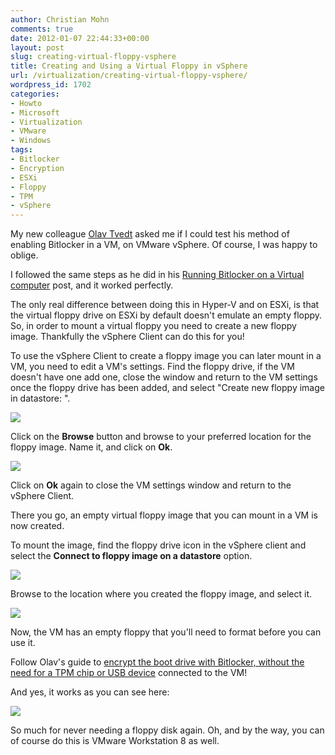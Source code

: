 ```yaml
---
author: Christian Mohn
comments: true
date: 2012-01-07 22:44:33+00:00
layout: post
slug: creating-virtual-floppy-vsphere
title: Creating and Using a Virtual Floppy in vSphere
url: /virtualization/creating-virtual-floppy-vsphere/
wordpress_id: 1702
categories:
- Howto
- Microsoft
- Virtualization
- VMware
- Windows
tags:
- Bitlocker
- Encryption
- ESXi
- Floppy
- TPM
- vSphere
---
```


My new colleague [Olav Tvedt](http://twitter.com/olavtwitt) asked me if I could test his method of enabling Bitlocker in a VM, on VMware vSphere. Of course, I was happy to oblige.

I followed the same steps as he did in his [Running Bitlocker on a Virtual computer](http://olavtvedt.blogspot.com/2012/01/running-bitlocker-on-virtual-computer.html) post, and it worked perfectly.

The only real difference between doing this in Hyper-V and on ESXi, is that the virtual floppy drive on ESXi by default doesn't emulate an empty floppy. So, in order to mount a virtual floppy you need to create a new floppy image. Thankfully the vSphere Client can do this for you!

To use the vSphere Client to create a floppy image you can later mount in a VM, you need to edit a VM's settings. Find the floppy drive, if the VM doesn't have one add one, close the window and return to the VM settings once the floppy drive has been added, and select "Create new floppy image in datastore: ".

[![](/img/Create-Virtual-Floppy-2-1-300x267.png)](/img/Create-Virtual-Floppy-2-1.png)

Click on the **Browse** button and browse to your preferred location for the floppy image. Name it, and click on **Ok**.

[![](/img/Create-Virtual-Floppy-2-2-300x210.png)](/img/Create-Virtual-Floppy-2-2.png)

Click on **Ok** again to close the VM settings window and return to the vSphere Client.

There you go, an empty virtual floppy image that you can mount in a VM is now created.

To mount the image, find the floppy drive icon in the vSphere client and select the **Connect to floppy image on a datastore** option.

[![](/img/Create-Virtual-Floppy-2-3-300x200.png)](/img/Create-Virtual-Floppy-2-3.png)

Browse to the location where you created the floppy image, and select it.

[![](/img/Create-Virtual-Floppy-2-4-300x210.png)](/img/Create-Virtual-Floppy-2-4.png)

Now, the VM has an empty floppy that you'll need to format before you can use it.

Follow Olav's guide to [encrypt the boot drive with Bitlocker, without the need for a TPM chip or USB device](http://olavtvedt.blogspot.com/2012/01/running-bitlocker-on-virtual-computer.html) connected to the VM!

And yes, it works as you can see here:

[![](/img/Create-Virtual-Floppy-2-5-300x180.png)](/img/Create-Virtual-Floppy-2-5.png)

So much for never needing a floppy disk again. Oh, and by the way, you can of course do this is VMware Workstation 8 as well.
